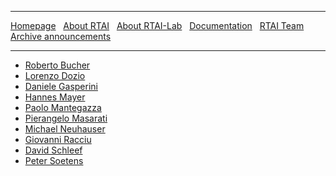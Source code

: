 ***
[Homepage]() &nbsp;
    [About RTAI](About-RTAI) &nbsp;
    [About RTAI-Lab](About-RTAI-Lab) &nbsp;
    [Documentation](Documentation) &nbsp;
    [RTAI Team](RTAI-Team) &nbsp;
    [Archive announcements](Archive-announcements)
***
- [Roberto Bucher](mailto:roberto.bucher@supsi.ch)
- [Lorenzo Dozio](mailto:lorenzo.dozio@polimi.it)
- [Daniele Gasperini](mailto:daniele.gasperini@elet.polimi.it)
- [Hannes Mayer](mailto:h.mayer@inode.at)
- [Paolo Mantegazza](mailto:paolo.mantegazza@polimi.it)
- [Pierangelo Masarati](mailto:pierangelo.masarati@polimi.it)
- [Michael Neuhauser](mailto:mike@firmix.at)
- [Giovanni Racciu](mailto:gracciu@xystum.it)
- [David Schleef](mailto:ds@schleef.org)
- [Peter Soetens](mailto:peter.soetens@mech.kuleuven.ac.be)
